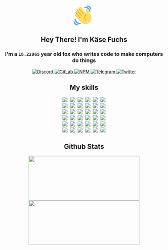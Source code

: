 <div><p align=center><img src=./resources/images/wave.gif width=64px height=64px></p><h2 align=center>Hey There! I'm Käse Fuchs</h2><h3 align=center>I'm a <code>18.22965</code> year old fox who writes code to make computers do things</h3><p align=center><a href=https://discord.com/users/507526681125322772><img alt=Discord src="https://img.shields.io/badge/Discord-5865F2?logo=discord&logoColor=white&style=flat-square#2be4365fd738b74d843adddce1c9c69c"> </a><a href=https://gitlab.com/kasefuchs><img alt=GitLab src="https://img.shields.io/badge/GitLab-330F63?logo=gitlab&logoColor=white&style=flat-square#2be4365fd738b74d843adddce1c9c69c"> </a><a href=https://npmjs.com/~kasefuchs><img alt=NPM src="https://img.shields.io/badge/NPM-CB3837?logo=npm&logoColor=white&style=flat-square#2be4365fd738b74d843adddce1c9c69c"> </a><a href=https://t.me/kasefuchs><img alt=Telegram src="https://img.shields.io/badge/Telegram-2CA5E0?logo=telegram&logoColor=white&style=flat-square#2be4365fd738b74d843adddce1c9c69c"> </a><a href=https://twitter.com/kasefuchs><img alt=Twitter src="https://img.shields.io/badge/Twitter-1DA1F2?logo=twitter&logoColor=white&style=flat-square#2be4365fd738b74d843adddce1c9c69c"></a></p><h2 align=center>My skills</h2><p align=center><a href=https://aws.amazon.com/ ><picture><source srcset="https://skillicons.dev/icons?i=aws&theme=dark#2be4365fd738b74d843adddce1c9c69c" media="(prefers-color-scheme: dark)"><source srcset="https://skillicons.dev/icons?i=aws&theme=light#2be4365fd738b74d843adddce1c9c69c" media="(prefers-color-scheme: light), (prefers-color-scheme: no-preference)"><img src="https://skillicons.dev/icons?i=aws&theme=light#2be4365fd738b74d843adddce1c9c69c"></picture></a>&nbsp;&nbsp;<a href=https://en.wikipedia.org/wiki/Bash_(Unix_shell)><picture><source srcset="https://skillicons.dev/icons?i=bash&theme=dark#2be4365fd738b74d843adddce1c9c69c" media="(prefers-color-scheme: dark)"><source srcset="https://skillicons.dev/icons?i=bash&theme=light#2be4365fd738b74d843adddce1c9c69c" media="(prefers-color-scheme: light), (prefers-color-scheme: no-preference)"><img src="https://skillicons.dev/icons?i=bash&theme=light#2be4365fd738b74d843adddce1c9c69c"></picture></a>&nbsp;&nbsp;<a href=https://discord.com/developers/docs><picture><source srcset="https://skillicons.dev/icons?i=bots&theme=dark#2be4365fd738b74d843adddce1c9c69c" media="(prefers-color-scheme: dark)"><source srcset="https://skillicons.dev/icons?i=bots&theme=light#2be4365fd738b74d843adddce1c9c69c" media="(prefers-color-scheme: light), (prefers-color-scheme: no-preference)"><img src="https://skillicons.dev/icons?i=bots&theme=light#2be4365fd738b74d843adddce1c9c69c"></picture></a>&nbsp;&nbsp;<a href=https://www.cloudflare.com/ ><picture><source srcset="https://skillicons.dev/icons?i=cloudflare&theme=dark#2be4365fd738b74d843adddce1c9c69c" media="(prefers-color-scheme: dark)"><source srcset="https://skillicons.dev/icons?i=cloudflare&theme=light#2be4365fd738b74d843adddce1c9c69c" media="(prefers-color-scheme: light), (prefers-color-scheme: no-preference)"><img src="https://skillicons.dev/icons?i=cloudflare&theme=light#2be4365fd738b74d843adddce1c9c69c"></picture></a>&nbsp;&nbsp;<a href=https://en.wikipedia.org/wiki/CSS><picture><source srcset="https://skillicons.dev/icons?i=css&theme=dark#2be4365fd738b74d843adddce1c9c69c" media="(prefers-color-scheme: dark)"><source srcset="https://skillicons.dev/icons?i=css&theme=light#2be4365fd738b74d843adddce1c9c69c" media="(prefers-color-scheme: light), (prefers-color-scheme: no-preference)"><img src="https://skillicons.dev/icons?i=css&theme=light#2be4365fd738b74d843adddce1c9c69c"></picture></a>&nbsp;&nbsp;<a href=https://www.docker.com/ ><picture><source srcset="https://skillicons.dev/icons?i=docker&theme=dark#2be4365fd738b74d843adddce1c9c69c" media="(prefers-color-scheme: dark)"><source srcset="https://skillicons.dev/icons?i=docker&theme=light#2be4365fd738b74d843adddce1c9c69c" media="(prefers-color-scheme: light), (prefers-color-scheme: no-preference)"><img src="https://skillicons.dev/icons?i=docker&theme=light#2be4365fd738b74d843adddce1c9c69c"></picture></a><br><a href=https://www.electronjs.org/ ><picture><source srcset="https://skillicons.dev/icons?i=electron&theme=dark#2be4365fd738b74d843adddce1c9c69c" media="(prefers-color-scheme: dark)"><source srcset="https://skillicons.dev/icons?i=electron&theme=light#2be4365fd738b74d843adddce1c9c69c" media="(prefers-color-scheme: light), (prefers-color-scheme: no-preference)"><img src="https://skillicons.dev/icons?i=electron&theme=light#2be4365fd738b74d843adddce1c9c69c"></picture></a>&nbsp;&nbsp;<a href=https://expressjs.com/ ><picture><source srcset="https://skillicons.dev/icons?i=express&theme=dark#2be4365fd738b74d843adddce1c9c69c" media="(prefers-color-scheme: dark)"><source srcset="https://skillicons.dev/icons?i=express&theme=light#2be4365fd738b74d843adddce1c9c69c" media="(prefers-color-scheme: light), (prefers-color-scheme: no-preference)"><img src="https://skillicons.dev/icons?i=express&theme=light#2be4365fd738b74d843adddce1c9c69c"></picture></a>&nbsp;&nbsp;<a href=https://www.figma.com/ ><picture><source srcset="https://skillicons.dev/icons?i=figma&theme=dark#2be4365fd738b74d843adddce1c9c69c" media="(prefers-color-scheme: dark)"><source srcset="https://skillicons.dev/icons?i=figma&theme=light#2be4365fd738b74d843adddce1c9c69c" media="(prefers-color-scheme: light), (prefers-color-scheme: no-preference)"><img src="https://skillicons.dev/icons?i=figma&theme=light#2be4365fd738b74d843adddce1c9c69c"></picture></a>&nbsp;&nbsp;<a href=https://firebase.google.com/ ><picture><source srcset="https://skillicons.dev/icons?i=firebase&theme=dark#2be4365fd738b74d843adddce1c9c69c" media="(prefers-color-scheme: dark)"><source srcset="https://skillicons.dev/icons?i=firebase&theme=light#2be4365fd738b74d843adddce1c9c69c" media="(prefers-color-scheme: light), (prefers-color-scheme: no-preference)"><img src="https://skillicons.dev/icons?i=firebase&theme=light#2be4365fd738b74d843adddce1c9c69c"></picture></a>&nbsp;&nbsp;<a href=https://flask.palletsprojects.com/ ><picture><source srcset="https://skillicons.dev/icons?i=flask&theme=dark#2be4365fd738b74d843adddce1c9c69c" media="(prefers-color-scheme: dark)"><source srcset="https://skillicons.dev/icons?i=flask&theme=light#2be4365fd738b74d843adddce1c9c69c" media="(prefers-color-scheme: light), (prefers-color-scheme: no-preference)"><img src="https://skillicons.dev/icons?i=flask&theme=light#2be4365fd738b74d843adddce1c9c69c"></picture></a>&nbsp;&nbsp;<a href=https://cloud.google.com/ ><picture><source srcset="https://skillicons.dev/icons?i=gcp&theme=dark#2be4365fd738b74d843adddce1c9c69c" media="(prefers-color-scheme: dark)"><source srcset="https://skillicons.dev/icons?i=gcp&theme=light#2be4365fd738b74d843adddce1c9c69c" media="(prefers-color-scheme: light), (prefers-color-scheme: no-preference)"><img src="https://skillicons.dev/icons?i=gcp&theme=light#2be4365fd738b74d843adddce1c9c69c"></picture></a><br><a href=https://git-scm.com/ ><picture><source srcset="https://skillicons.dev/icons?i=git&theme=dark#2be4365fd738b74d843adddce1c9c69c" media="(prefers-color-scheme: dark)"><source srcset="https://skillicons.dev/icons?i=git&theme=light#2be4365fd738b74d843adddce1c9c69c" media="(prefers-color-scheme: light), (prefers-color-scheme: no-preference)"><img src="https://skillicons.dev/icons?i=git&theme=light#2be4365fd738b74d843adddce1c9c69c"></picture></a>&nbsp;&nbsp;<a href=https://github.com/ ><picture><source srcset="https://skillicons.dev/icons?i=github&theme=dark#2be4365fd738b74d843adddce1c9c69c" media="(prefers-color-scheme: dark)"><source srcset="https://skillicons.dev/icons?i=github&theme=light#2be4365fd738b74d843adddce1c9c69c" media="(prefers-color-scheme: light), (prefers-color-scheme: no-preference)"><img src="https://skillicons.dev/icons?i=github&theme=light#2be4365fd738b74d843adddce1c9c69c"></picture></a>&nbsp;&nbsp;<a href=https://gitlab.com/ ><picture><source srcset="https://skillicons.dev/icons?i=gitlab&theme=dark#2be4365fd738b74d843adddce1c9c69c" media="(prefers-color-scheme: dark)"><source srcset="https://skillicons.dev/icons?i=gitlab&theme=light#2be4365fd738b74d843adddce1c9c69c" media="(prefers-color-scheme: light), (prefers-color-scheme: no-preference)"><img src="https://skillicons.dev/icons?i=gitlab&theme=light#2be4365fd738b74d843adddce1c9c69c"></picture></a>&nbsp;&nbsp;<a href=https://www.heroku.com/ ><picture><source srcset="https://skillicons.dev/icons?i=heroku&theme=dark#2be4365fd738b74d843adddce1c9c69c" media="(prefers-color-scheme: dark)"><source srcset="https://skillicons.dev/icons?i=heroku&theme=light#2be4365fd738b74d843adddce1c9c69c" media="(prefers-color-scheme: light), (prefers-color-scheme: no-preference)"><img src="https://skillicons.dev/icons?i=heroku&theme=light#2be4365fd738b74d843adddce1c9c69c"></picture></a>&nbsp;&nbsp;<a href=https://en.wikipedia.org/wiki/HTML><picture><source srcset="https://skillicons.dev/icons?i=html&theme=dark#2be4365fd738b74d843adddce1c9c69c" media="(prefers-color-scheme: dark)"><source srcset="https://skillicons.dev/icons?i=html&theme=light#2be4365fd738b74d843adddce1c9c69c" media="(prefers-color-scheme: light), (prefers-color-scheme: no-preference)"><img src="https://skillicons.dev/icons?i=html&theme=light#2be4365fd738b74d843adddce1c9c69c"></picture></a>&nbsp;&nbsp;<a href=https://en.wikipedia.org/wiki/JavaScript><picture><source srcset="https://skillicons.dev/icons?i=js&theme=dark#2be4365fd738b74d843adddce1c9c69c" media="(prefers-color-scheme: dark)"><source srcset="https://skillicons.dev/icons?i=js&theme=light#2be4365fd738b74d843adddce1c9c69c" media="(prefers-color-scheme: light), (prefers-color-scheme: no-preference)"><img src="https://skillicons.dev/icons?i=js&theme=light#2be4365fd738b74d843adddce1c9c69c"></picture></a><br><a href=https://en.wikipedia.org/wiki/Linux><picture><source srcset="https://skillicons.dev/icons?i=linux&theme=dark#2be4365fd738b74d843adddce1c9c69c" media="(prefers-color-scheme: dark)"><source srcset="https://skillicons.dev/icons?i=linux&theme=light#2be4365fd738b74d843adddce1c9c69c" media="(prefers-color-scheme: light), (prefers-color-scheme: no-preference)"><img src="https://skillicons.dev/icons?i=linux&theme=light#2be4365fd738b74d843adddce1c9c69c"></picture></a>&nbsp;&nbsp;<a href=https://mui.com/ ><picture><source srcset="https://skillicons.dev/icons?i=materialui&theme=dark#2be4365fd738b74d843adddce1c9c69c" media="(prefers-color-scheme: dark)"><source srcset="https://skillicons.dev/icons?i=materialui&theme=light#2be4365fd738b74d843adddce1c9c69c" media="(prefers-color-scheme: light), (prefers-color-scheme: no-preference)"><img src="https://skillicons.dev/icons?i=materialui&theme=light#2be4365fd738b74d843adddce1c9c69c"></picture></a>&nbsp;&nbsp;<a href=https://en.wikipedia.org/wiki/Markdown><picture><source srcset="https://skillicons.dev/icons?i=md&theme=dark#2be4365fd738b74d843adddce1c9c69c" media="(prefers-color-scheme: dark)"><source srcset="https://skillicons.dev/icons?i=md&theme=light#2be4365fd738b74d843adddce1c9c69c" media="(prefers-color-scheme: light), (prefers-color-scheme: no-preference)"><img src="https://skillicons.dev/icons?i=md&theme=light#2be4365fd738b74d843adddce1c9c69c"></picture></a>&nbsp;&nbsp;<a href=https://www.mongodb.com/ ><picture><source srcset="https://skillicons.dev/icons?i=mongodb&theme=dark#2be4365fd738b74d843adddce1c9c69c" media="(prefers-color-scheme: dark)"><source srcset="https://skillicons.dev/icons?i=mongodb&theme=light#2be4365fd738b74d843adddce1c9c69c" media="(prefers-color-scheme: light), (prefers-color-scheme: no-preference)"><img src="https://skillicons.dev/icons?i=mongodb&theme=light#2be4365fd738b74d843adddce1c9c69c"></picture></a>&nbsp;&nbsp;<a href=https://www.mysql.com/ ><picture><source srcset="https://skillicons.dev/icons?i=mysql&theme=dark#2be4365fd738b74d843adddce1c9c69c" media="(prefers-color-scheme: dark)"><source srcset="https://skillicons.dev/icons?i=mysql&theme=light#2be4365fd738b74d843adddce1c9c69c" media="(prefers-color-scheme: light), (prefers-color-scheme: no-preference)"><img src="https://skillicons.dev/icons?i=mysql&theme=light#2be4365fd738b74d843adddce1c9c69c"></picture></a>&nbsp;&nbsp;<a href=https://nextjs.org/ ><picture><source srcset="https://skillicons.dev/icons?i=nextjs&theme=dark#2be4365fd738b74d843adddce1c9c69c" media="(prefers-color-scheme: dark)"><source srcset="https://skillicons.dev/icons?i=nextjs&theme=light#2be4365fd738b74d843adddce1c9c69c" media="(prefers-color-scheme: light), (prefers-color-scheme: no-preference)"><img src="https://skillicons.dev/icons?i=nextjs&theme=light#2be4365fd738b74d843adddce1c9c69c"></picture></a><br><a href=https://nodejs.org/en/ ><picture><source srcset="https://skillicons.dev/icons?i=nodejs&theme=dark#2be4365fd738b74d843adddce1c9c69c" media="(prefers-color-scheme: dark)"><source srcset="https://skillicons.dev/icons?i=nodejs&theme=light#2be4365fd738b74d843adddce1c9c69c" media="(prefers-color-scheme: light), (prefers-color-scheme: no-preference)"><img src="https://skillicons.dev/icons?i=nodejs&theme=light#2be4365fd738b74d843adddce1c9c69c"></picture></a>&nbsp;&nbsp;<a href=https://www.postgresql.org/ ><picture><source srcset="https://skillicons.dev/icons?i=postgres&theme=dark#2be4365fd738b74d843adddce1c9c69c" media="(prefers-color-scheme: dark)"><source srcset="https://skillicons.dev/icons?i=postgres&theme=light#2be4365fd738b74d843adddce1c9c69c" media="(prefers-color-scheme: light), (prefers-color-scheme: no-preference)"><img src="https://skillicons.dev/icons?i=postgres&theme=light#2be4365fd738b74d843adddce1c9c69c"></picture></a>&nbsp;&nbsp;<a href=https://learn.microsoft.com/en-us/powershell/ ><picture><source srcset="https://skillicons.dev/icons?i=powershell&theme=dark#2be4365fd738b74d843adddce1c9c69c" media="(prefers-color-scheme: dark)"><source srcset="https://skillicons.dev/icons?i=powershell&theme=light#2be4365fd738b74d843adddce1c9c69c" media="(prefers-color-scheme: light), (prefers-color-scheme: no-preference)"><img src="https://skillicons.dev/icons?i=powershell&theme=light#2be4365fd738b74d843adddce1c9c69c"></picture></a>&nbsp;&nbsp;<a href=https://www.python.org/ ><picture><source srcset="https://skillicons.dev/icons?i=py&theme=dark#2be4365fd738b74d843adddce1c9c69c" media="(prefers-color-scheme: dark)"><source srcset="https://skillicons.dev/icons?i=py&theme=light#2be4365fd738b74d843adddce1c9c69c" media="(prefers-color-scheme: light), (prefers-color-scheme: no-preference)"><img src="https://skillicons.dev/icons?i=py&theme=light#2be4365fd738b74d843adddce1c9c69c"></picture></a>&nbsp;&nbsp;<a href=https://www.raspberrypi.org/ ><picture><source srcset="https://skillicons.dev/icons?i=raspberrypi&theme=dark#2be4365fd738b74d843adddce1c9c69c" media="(prefers-color-scheme: dark)"><source srcset="https://skillicons.dev/icons?i=raspberrypi&theme=light#2be4365fd738b74d843adddce1c9c69c" media="(prefers-color-scheme: light), (prefers-color-scheme: no-preference)"><img src="https://skillicons.dev/icons?i=raspberrypi&theme=light#2be4365fd738b74d843adddce1c9c69c"></picture></a>&nbsp;&nbsp;<a href=https://reactjs.org/ ><picture><source srcset="https://skillicons.dev/icons?i=react&theme=dark#2be4365fd738b74d843adddce1c9c69c" media="(prefers-color-scheme: dark)"><source srcset="https://skillicons.dev/icons?i=react&theme=light#2be4365fd738b74d843adddce1c9c69c" media="(prefers-color-scheme: light), (prefers-color-scheme: no-preference)"><img src="https://skillicons.dev/icons?i=react&theme=light#2be4365fd738b74d843adddce1c9c69c"></picture></a><br><a href=https://redux.js.org/ ><picture><source srcset="https://skillicons.dev/icons?i=redux&theme=dark#2be4365fd738b74d843adddce1c9c69c" media="(prefers-color-scheme: dark)"><source srcset="https://skillicons.dev/icons?i=redux&theme=light#2be4365fd738b74d843adddce1c9c69c" media="(prefers-color-scheme: light), (prefers-color-scheme: no-preference)"><img src="https://skillicons.dev/icons?i=redux&theme=light#2be4365fd738b74d843adddce1c9c69c"></picture></a>&nbsp;&nbsp;<a href=https://en.wikipedia.org/wiki/Regular_expression><picture><source srcset="https://skillicons.dev/icons?i=regex&theme=dark#2be4365fd738b74d843adddce1c9c69c" media="(prefers-color-scheme: dark)"><source srcset="https://skillicons.dev/icons?i=regex&theme=light#2be4365fd738b74d843adddce1c9c69c" media="(prefers-color-scheme: light), (prefers-color-scheme: no-preference)"><img src="https://skillicons.dev/icons?i=regex&theme=light#2be4365fd738b74d843adddce1c9c69c"></picture></a>&nbsp;&nbsp;<a href=https://en.wikipedia.org/wiki/Sass_(stylesheet_language)><picture><source srcset="https://skillicons.dev/icons?i=sass&theme=dark#2be4365fd738b74d843adddce1c9c69c" media="(prefers-color-scheme: dark)"><source srcset="https://skillicons.dev/icons?i=sass&theme=light#2be4365fd738b74d843adddce1c9c69c" media="(prefers-color-scheme: light), (prefers-color-scheme: no-preference)"><img src="https://skillicons.dev/icons?i=sass&theme=light#2be4365fd738b74d843adddce1c9c69c"></picture></a>&nbsp;&nbsp;<a href=https://www.typescriptlang.org/ ><picture><source srcset="https://skillicons.dev/icons?i=ts&theme=dark#2be4365fd738b74d843adddce1c9c69c" media="(prefers-color-scheme: dark)"><source srcset="https://skillicons.dev/icons?i=ts&theme=light#2be4365fd738b74d843adddce1c9c69c" media="(prefers-color-scheme: light), (prefers-color-scheme: no-preference)"><img src="https://skillicons.dev/icons?i=ts&theme=light#2be4365fd738b74d843adddce1c9c69c"></picture></a>&nbsp;&nbsp;<a href=https://unity.com/ ><picture><source srcset="https://skillicons.dev/icons?i=unity&theme=dark#2be4365fd738b74d843adddce1c9c69c" media="(prefers-color-scheme: dark)"><source srcset="https://skillicons.dev/icons?i=unity&theme=light#2be4365fd738b74d843adddce1c9c69c" media="(prefers-color-scheme: light), (prefers-color-scheme: no-preference)"><img src="https://skillicons.dev/icons?i=unity&theme=light#2be4365fd738b74d843adddce1c9c69c"></picture></a>&nbsp;&nbsp;<a href=https://workers.cloudflare.com/ ><picture><source srcset="https://skillicons.dev/icons?i=workers&theme=dark#2be4365fd738b74d843adddce1c9c69c" media="(prefers-color-scheme: dark)"><source srcset="https://skillicons.dev/icons?i=workers&theme=light#2be4365fd738b74d843adddce1c9c69c" media="(prefers-color-scheme: light), (prefers-color-scheme: no-preference)"><img src="https://skillicons.dev/icons?i=workers&theme=light#2be4365fd738b74d843adddce1c9c69c"></picture></a><br></p><h2 align=center>Github Stats</h2><p align=center><picture><source srcset="https://github-readme-stats-kasefuchs.vercel.app/api/?count_private=true&hide_border=true&hide_rank=true&line_height=20&hide_title=true&username=Kasefuchs&theme=dark#2be4365fd738b74d843adddce1c9c69c" media="(prefers-color-scheme: dark)"><source srcset="https://github-readme-stats-kasefuchs.vercel.app/api/?count_private=true&hide_border=true&hide_rank=true&line_height=20&hide_title=true&username=Kasefuchs&theme=light#2be4365fd738b74d843adddce1c9c69c" media="(prefers-color-scheme: light), (prefers-color-scheme: no-preference)"><img align=middle width=350 height=140 src="https://github-readme-stats-kasefuchs.vercel.app/api/?count_private=true&hide_border=true&hide_rank=true&line_height=20&hide_title=true&username=Kasefuchs&theme=light#2be4365fd738b74d843adddce1c9c69c"></picture><picture><source srcset="https://github-readme-stats-kasefuchs.vercel.app/api/top-langs/?count_private=true&hide_border=true&layout=compact&username=Kasefuchs&theme=dark#2be4365fd738b74d843adddce1c9c69c" media="(prefers-color-scheme: dark)"><source srcset="https://github-readme-stats-kasefuchs.vercel.app/api/top-langs/?count_private=true&hide_border=true&layout=compact&username=Kasefuchs&theme=light#2be4365fd738b74d843adddce1c9c69c" media="(prefers-color-scheme: light), (prefers-color-scheme: no-preference)"><img align=middle width=350 height=140 src="https://github-readme-stats-kasefuchs.vercel.app/api/top-langs/?count_private=true&hide_border=true&layout=compact&username=Kasefuchs&theme=light#2be4365fd738b74d843adddce1c9c69c"></picture></p><img src="https://hit.yhype.me/github/profile?user_id=64592097#2be4365fd738b74d843adddce1c9c69c" alt=""></div>